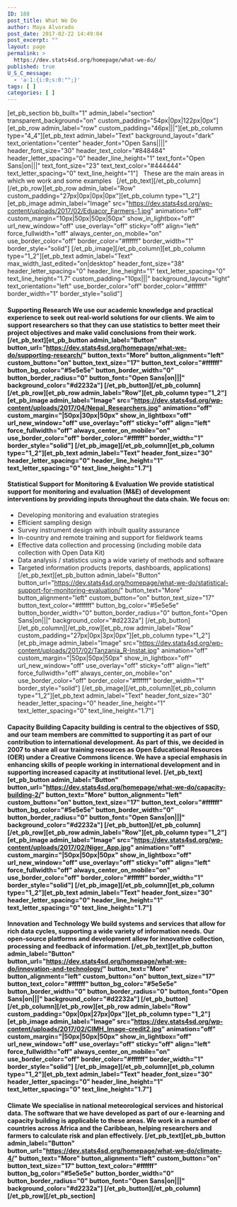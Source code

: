 ```yaml
---
ID: 188
post_title: What We Do
author: Maya Alvorado
post_date: 2017-02-22 14:49:04
post_excerpt: ""
layout: page
permalink: >
  https://dev.stats4sd.org/homepage/what-we-do/
published: true
U_S_C_message:
  - 'a:1:{i:0;s:0:"";}'
tags: [ ]
categories: [ ]
---
```

[et_pb_section bb_built="1" admin_label="section" transparent_background="on" custom_padding="54px|0px|122px|0px"][et_pb_row admin_label="row" custom_padding="46px|||"][et_pb_column type="4_4"][et_pb_text admin_label="Text" background_layout="dark" text_orientation="center" header_font="Open Sans||||" header_font_size="30" header_text_color="#848484" header_letter_spacing="0" header_line_height="1" text_font="Open Sans|on|||" text_font_size="23" text_text_color="#444444" text_letter_spacing="0" text_line_height="1"]   These are the main areas in which we work and some examples   [/et_pb_text][/et_pb_column][/et_pb_row][et_pb_row admin_label="Row" custom_padding="27px|0px|0px|0px"][et_pb_column type="1_2"][et_pb_image admin_label="Image" src="https://dev.stats4sd.org/wp-content/uploads/2017/02/Eduacor_Farmers-1.jpg" animation="off" custom_margin="10px|50px|50px|50px" show_in_lightbox="off" url_new_window="off" use_overlay="off" sticky="off" align="left" force_fullwidth="off" always_center_on_mobile="on" use_border_color="off" border_color="#ffffff" border_width="1" border_style="solid"] [/et_pb_image][/et_pb_column][et_pb_column type="1_2"][et_pb_text admin_label="Text" max_width_last_edited="on|desktop" header_font_size="38" header_letter_spacing="0" header_line_height="1" text_letter_spacing="0" text_line_height="1.7" custom_padding="10px|||" background_layout="light" text_orientation="left" use_border_color="off" border_color="#ffffff" border_width="1" border_style="solid"]

#### **Supporting Research** We use our academic knowledge and practical experience to seek out real-world solutions for our clients. We aim to support researchers so that they can use statistics to better meet their project objectives and make valid conclusions from their work. [/et_pb_text][et_pb_button admin_label="Button" button_url="https://dev.stats4sd.org/homepage/what-we-do/supporting-research/" button_text="More" button_alignment="left" custom_button="on" button_text_size="17" button_text_color="#ffffff" button_bg_color="#5e5e5e" button_border_width="0" button_border_radius="0" button_font="Open Sans|on|||" background_color="#d2232a"] [/et_pb_button][/et_pb_column][/et_pb_row][et_pb_row admin_label="Row"][et_pb_column type="1_2"][et_pb_image admin_label="Image" src="https://dev.stats4sd.org/wp-content/uploads/2017/04/Nepal_Researchers.jpg" animation="off" custom_margin="|50px|30px|50px" show_in_lightbox="off" url_new_window="off" use_overlay="off" sticky="off" align="left" force_fullwidth="off" always_center_on_mobile="on" use_border_color="off" border_color="#ffffff" border_width="1" border_style="solid"] [/et_pb_image][/et_pb_column][et_pb_column type="1_2"][et_pb_text admin_label="Text" header_font_size="30" header_letter_spacing="0" header_line_height="1" text_letter_spacing="0" text_line_height="1.7"]

#### **Statistical Support for Monitoring & Evaluation** We provide statistical support for monitoring and evaluation (M&E) of development interventions by providing inputs throughout the data chain. We focus on:

*   Developing monitoring and evaluation strategies
*   Efficient sampling design
*   Survey instrument design with inbuilt quality assurance
*   In-country and remote training and support for fieldwork teams
*   Effective data collection and processing (including mobile data collection with Open Data Kit)
*   Data analysis / statistics using a wide variety of methods and software
*   Targeted information products (reports, dashboards, applications) [/et_pb_text][et_pb_button admin_label="Button" button_url="https://dev.stats4sd.org/homepage/what-we-do/statistical-support-for-monitoring-evaluation/" button_text="More" button_alignment="left" custom_button="on" button_text_size="17" button_text_color="#ffffff" button_bg_color="#5e5e5e" button_border_width="0" button_border_radius="0" button_font="Open Sans|on|||" background_color="#d2232a"] [/et_pb_button][/et_pb_column][/et_pb_row][et_pb_row admin_label="Row" custom_padding="27px|0px|3px|0px"][et_pb_column type="1_2"][et_pb_image admin_label="Image" src="https://dev.stats4sd.org/wp-content/uploads/2017/02/Tanzania_R-Instat.jpg" animation="off" custom_margin="|50px|50px|50px" show_in_lightbox="off" url_new_window="off" use_overlay="off" sticky="off" align="left" force_fullwidth="off" always_center_on_mobile="on" use_border_color="off" border_color="#ffffff" border_width="1" border_style="solid"] [/et_pb_image][/et_pb_column][et_pb_column type="1_2"][et_pb_text admin_label="Text" header_font_size="30" header_letter_spacing="0" header_line_height="1" text_letter_spacing="0" text_line_height="1.7"] 

#### 

#### **Capacity Building** Capacity building is central to the objectives of SSD, and our team members are committed to supporting it as part of our contribution to international development. As part of this, we decided in 2007 to share all our training resources as Open Educational Resources (OER) under a Creative Commons licence. We have a special emphasis in enhancing skills of people working in international development and in supporting increased capacity at institutional level. [/et_pb_text][et_pb_button admin_label="Button" button_url="https://dev.stats4sd.org/homepage/what-we-do/capacity-building-2/" button_text="More" button_alignment="left" custom_button="on" button_text_size="17" button_text_color="#ffffff" button_bg_color="#5e5e5e" button_border_width="0" button_border_radius="0" button_font="Open Sans|on|||" background_color="#d2232a"] [/et_pb_button][/et_pb_column][/et_pb_row][et_pb_row admin_label="Row"][et_pb_column type="1_2"][et_pb_image admin_label="Image" src="https://dev.stats4sd.org/wp-content/uploads/2017/02/Niger_App.jpg" animation="off" custom_margin="|50px|50px|50px" show_in_lightbox="off" url_new_window="off" use_overlay="off" sticky="off" align="left" force_fullwidth="off" always_center_on_mobile="on" use_border_color="off" border_color="#ffffff" border_width="1" border_style="solid"] [/et_pb_image][/et_pb_column][et_pb_column type="1_2"][et_pb_text admin_label="Text" header_font_size="30" header_letter_spacing="0" header_line_height="1" text_letter_spacing="0" text_line_height="1.7"]

#### **Innovation and Technology** We build systems and services that allow for rich data cycles, supporting a wide variety of information needs. Our open-source platforms and development allow for innovative collection, processing and feedback of information. [/et_pb_text][et_pb_button admin_label="Button" button_url="https://dev.stats4sd.org/homepage/what-we-do/innovation-and-technology/" button_text="More" button_alignment="left" custom_button="on" button_text_size="17" button_text_color="#ffffff" button_bg_color="#5e5e5e" button_border_width="0" button_border_radius="0" button_font="Open Sans|on|||" background_color="#d2232a"] [/et_pb_button][/et_pb_column][/et_pb_row][et_pb_row admin_label="Row" custom_padding="0px|0px|27px|0px"][et_pb_column type="1_2"][et_pb_image admin_label="Image" src="https://dev.stats4sd.org/wp-content/uploads/2017/02/CIMH_Image-credit2.jpg" animation="off" custom_margin="|50px|50px|50px" show_in_lightbox="off" url_new_window="off" use_overlay="off" sticky="off" align="left" force_fullwidth="off" always_center_on_mobile="on" use_border_color="off" border_color="#ffffff" border_width="1" border_style="solid"] [/et_pb_image][/et_pb_column][et_pb_column type="1_2"][et_pb_text admin_label="Text" header_font_size="30" header_letter_spacing="0" header_line_height="1" text_letter_spacing="0" text_line_height="1.7"]

#### **Climate** We specialise in national meteorological services and historical data. The software that we have developed as part of our e-learning and capacity building is applicable to these areas. We work in a number of countries across Africa and the Caribbean, helping researchers and farmers to calculate risk and plan effectively. [/et_pb_text][et_pb_button admin_label="Button" button_url="https://dev.stats4sd.org/homepage/what-we-do/climate-4/" button_text="More" button_alignment="left" custom_button="on" button_text_size="17" button_text_color="#ffffff" button_bg_color="#5e5e5e" button_border_width="0" button_border_radius="0" button_font="Open Sans|on|||" background_color="#d2232a"] [/et_pb_button][/et_pb_column][/et_pb_row][/et_pb_section]